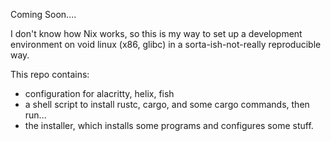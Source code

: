 Coming Soon....

I don't know how Nix works, so this is my way to set up a development environment on void linux (x86, glibc)
in a sorta-ish-not-really reproducible way.  

This repo contains:
  - configuration for alacritty, helix, fish
  - a shell script to install rustc, cargo, and some cargo commands, then run...
  - the installer, which installs some programs and configures some stuff.   
